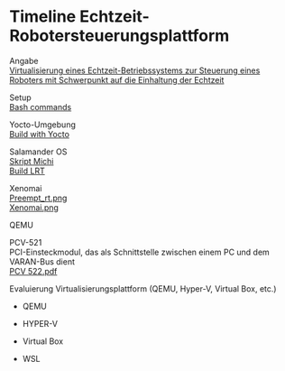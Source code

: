 # Timeline Echtzeit-Robotersteuerungsplattform

Angabe  
[Virtualisierung eines Echtzeit-Betriebssystems zur Steuerung eines Roboters mit Schwerpunkt auf die Einhaltung der Echtzeit](pdfs/MA_Pamuk.pdf)

Setup  
[Bash commands](sigmatek/bash_commands.md)

Yocto-Umgebung  
[Build with Yocto](sigmatek/build_with_yocto.md)

Salamander OS  
[Skript Michi](scripts/build-salamander4-ordinary.sh.txt)  
[Build LRT](sigmatek/build_LRT.md)

Xenomai  
[Preempt_rt.png](images/info/preempt_rt.png)  
[Xenomai.png](images/info/xenomai.png)

QEMU  


PCV-521  
PCI-Einsteckmodul, das als Schnittstelle zwischen einem PC und dem VARAN-Bus dient  
[PCV 522.pdf](pdfs/PCV%20522.pdf)  


Evaluierung Virtualisierungsplattform (QEMU, Hyper-V, Virtual Box, etc.)
- QEMU

- HYPER-V

- Virtual Box 

- WSL

